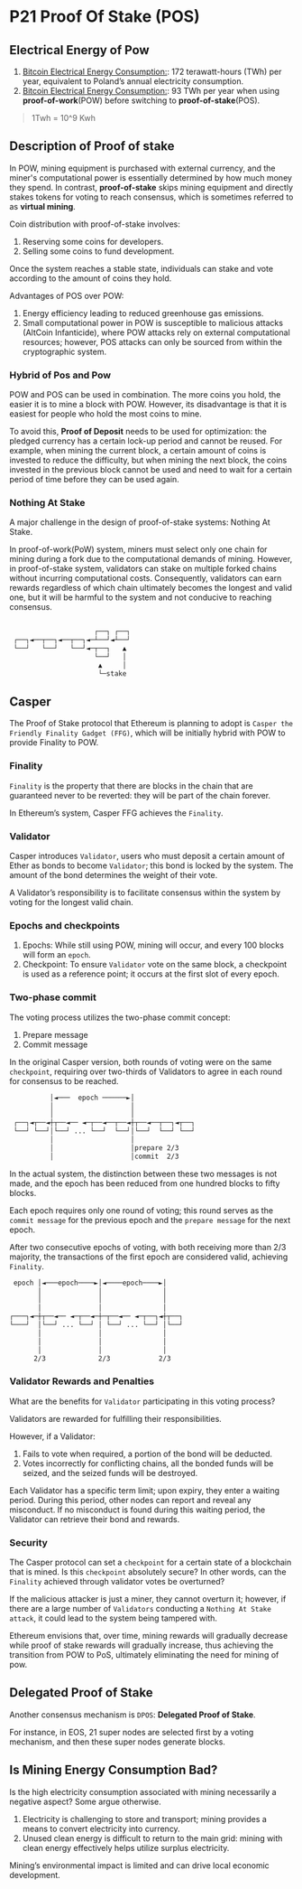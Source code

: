 # P21 Proof Of Stake (POS)

## Electrical Energy of Pow

1. [Bitcoin Electrical Energy Consumption:](https://digiconomist.net/bitcoin-energy-consumption): 172 terawatt-hours (TWh) per year, equivalent to Poland’s annual electricity consumption.
2. [Bitcoin Electrical Energy Consumption:](https://digiconomist.net/ethereum-energy-consumption): 93 TWh per year when using **proof-of-work**(POW) before switching to **proof-of-stake**(POS).

> 1Twh = 10^9 Kwh

## Description of Proof of stake

In POW, mining equipment is purchased with external currency, and the miner's computational power is essentially determined by how much money they spend. In contrast, **proof-of-stake** skips mining equipment and directly stakes tokens for voting to reach consensus, which is sometimes referred to as **virtual mining**.

Coin distribution with proof-of-stake involves:
1. Reserving some coins for developers.
2. Selling some coins to fund development.

Once the system reaches a stable state, individuals can stake and vote according to the amount of coins they hold.

Advantages of POS over POW:
1. Energy efficiency leading to reduced greenhouse gas emissions.
2. Small computational power in POW is susceptible to malicious attacks (AltCoin Infanticide), where POW attacks rely on external computational resources; however, POS attacks can only be sourced from within the cryptographic system.

### Hybrid of Pos and Pow

POW and POS can be used in combination. The more coins you hold, the easier it is to mine a block with POW. However, its disadvantage is that it is easiest for people who hold the most coins to mine.

To avoid this, **Proof of Deposit** needs to be used for optimization: the pledged currency has a certain lock-up period and cannot be reused. For example, when mining the current block, a certain amount of coins is invested to reduce the difficulty, but when mining the next block, the coins invested in the previous block cannot be used and need to wait for a certain period of time before they can be used again.

### Nothing At Stake
A major challenge in the design of proof-of-stake systems: Nothing At Stake.

In proof-of-work(PoW) system, miners must select only one chain for mining during a fork due to the computational demands of mining. However, in proof-of-stake system, validators can stake on multiple forked chains without incurring computational costs. Consequently, validators can earn rewards regardless of which chain ultimately becomes the longest and valid one, but it will be harmful to the system and not conducive to reaching consensus.

```txt

                     ┌──┐ ┌──┐
 ┌──┐◄──┬──┐◄──┬──┐◄─┴──┘◄┴──┘
 └──┘   └──┘   └──┘◄─┬──┐   ▲ 
                     └──┘   │ 
                      ▲     │ 
                      └─stake 
```

## Casper
The Proof of Stake protocol that Ethereum is planning to adopt is `Casper the Friendly Finality Gadget (FFG)`, which will be initially hybrid with POW to provide Finality to POW.


### Finality
`Finality` is the property that there are blocks in the chain that are guaranteed never to be reverted: they will be part of the chain forever.

In Ethereum’s system, Casper FFG achieves the `Finality`.

### Validator
Casper introduces `Validator`, users who must deposit a certain amount of Ether as bonds to become `Validator`; this bond is locked by the system. The amount of the bond determines the weight of their vote.

A Validator’s responsibility is to facilitate consensus within the system by voting for the longest valid chain.

### Epochs and checkpoints

1. Epochs: While still using POW, mining will occur, and every 100 blocks will form an `epoch`.
2. Checkpoint: To ensure `Validator` vote on the same block, a checkpoint is used as a reference point; it occurs at the first slot of every epoch.

### Two-phase commit

The voting process utilizes the two-phase commit concept:
1. Prepare message
2. Commit message

In the original Casper version, both rounds of voting were on the same `checkpoint`, requiring over two-thirds of Validators to agree in each round for consensus to be reached.

```txt
          │◄───  epoch ──────►│               
          │                   │               
          │                   │               
 ┌──┐◄┬──◄┼┬──◄── ◄─┬──◄──┬──◄┼┬──◄──┬──┐◄┬──┐
 └──┘ └──┘│└──┘ ... └──┘  └──┘│└──┘  └──┘ └──┘
          │                   │               
          │                   │prepare 2/3    
          │                   │commit  2/3    
```

In the actual system, the distinction between these two messages is not made, and the epoch has been reduced from one hundred blocks to fifty blocks.

Each epoch requires only one round of voting; this round serves as the `commit message` for the previous epoch and the `prepare message` for the next epoch.

After two consecutive epochs of voting, with both receiving more than 2/3 majority, the transactions of the first epoch are considered valid, achieving `Finality`.

```txt
 epoch │◄───epoch────►│◄────epoch────►│    
       │              │               │    
       │              │               │    
       │              │               │    
┌───┐◄─┼┬──◄── ◄─┬──◄─┼─┬──◄── ◄─┬──┐◄┼┬──┐
└───┘  │└──┘ ... └──┘ │ └──┘ ... └──┘ │└──┘
       │              │               │    
       │              │               │    
       │              │               │    
      2/3             2/3            2/3   
```

### Validator Rewards and Penalties
What are the benefits for `Validator` participating in this voting process?

Validators are rewarded for fulfilling their responsibilities.

However, if a Validator:

1. Fails to vote when required, a portion of the bond will be deducted.
2. Votes incorrectly for conflicting chains, all the bonded funds will be seized, and the seized funds will be destroyed.

Each Validator has a specific term limit; upon expiry, they enter a waiting period. During this period, other nodes can report and reveal any misconduct. If no misconduct is found during this waiting period, the Validator can retrieve their bond and rewards.


### Security
The Casper protocol can set a `checkpoint` for a certain state of a blockchain that is mined. Is this `checkpoint` absolutely secure? In other words, can the `Finality` achieved through validator votes be overturned?

If the malicious attacker is just a miner, they cannot overturn it; however, if there are a large number of `Validators` conducting a `Nothing At Stake attack`, it could lead to the system being tampered with.

Ethereum envisions that, over time, mining rewards will gradually decrease while proof of stake rewards will gradually increase, thus achieving the transition from POW to PoS, ultimately eliminating the need for mining of pow.

## Delegated Proof of Stake

Another consensus mechanism is `DPOS`: **Delegated Proof of Stake**.

For instance, in EOS, 21 super nodes are selected first by a voting mechanism, and then these super nodes generate blocks.

## Is Mining Energy Consumption Bad?

Is the high electricity consumption associated with mining necessarily a negative aspect? Some argue otherwise.

1. Electricity is challenging to store and transport; mining provides a means to convert electricity into currency.
2. Unused clean energy is difficult to return to the main grid: mining with clean energy effectively helps utilize surplus electricity.

Mining’s environmental impact is limited and can drive local economic development.
